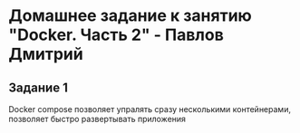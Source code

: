 # Домашнее задание к занятию "Docker. Часть 2" - Павлов Дмитрий
## Задание 1
Docker compose позволяет упралять сразу несколькими контейнерами, позволяет быстро развертывать приложения
